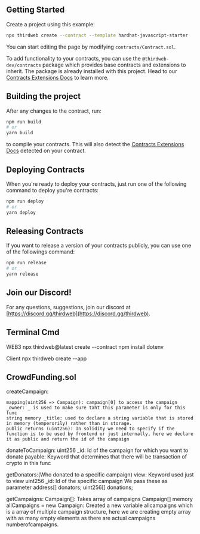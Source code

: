 ## Getting Started

Create a project using this example:

```bash
npx thirdweb create --contract --template hardhat-javascript-starter
```

You can start editing the page by modifying `contracts/Contract.sol`.

To add functionality to your contracts, you can use the `@thirdweb-dev/contracts` package which provides base contracts and extensions to inherit. The package is already installed with this project. Head to our [Contracts Extensions Docs](https://portal.thirdweb.com/contractkit) to learn more.

## Building the project

After any changes to the contract, run:

```bash
npm run build
# or
yarn build
```

to compile your contracts. This will also detect the [Contracts Extensions Docs](https://portal.thirdweb.com/contractkit) detected on your contract.

## Deploying Contracts

When you're ready to deploy your contracts, just run one of the following command to deploy you're contracts:

```bash
npm run deploy
# or
yarn deploy
```

## Releasing Contracts

If you want to release a version of your contracts publicly, you can use one of the followings command:

```bash
npm run release
# or
yarn release
```

## Join our Discord!

For any questions, suggestions, join our discord at [https://discord.gg/thirdweb](https://discord.gg/thirdweb).

## Terminal Cmd
WEB3
npx thirdweb@latest create --contract
npm install dotenv

Client
npx thirdweb create --app

## CrowdFunding.sol

createCampaign:

    mapping(uint256 => Campaign): campaign[0] to access the campaign
    _owner: _ is used to make sure taht this parameter is only for this func
    string memory _title: used to declare a string variable that is stored in memory (temperorily) rather than in storage.
    public returns (uint256): In solidity we need to specify if the function is to be used by frontend or just internally, here we declare it as public and return the id of the campaign

donateToCampaign:
    uint256 _id: Id of the campaign for which you want to donate
    payable: Keyword that determines that there will be transaction of crypto in this func

getDonators:(Who donated to a specific campaign)
    view: Keyword used just to view
    uint256 _id: Id of the specific campaign
    We pass these as parameter address[] donators; uint256[] donations;

getCampaigns: 
    Campaign[]: Takes array of campaigns
    Campaign[] memory allCampaigns = new Campaign[](numberOfCampaigns): Created a new variable allcampaigns which is a array of multiple campaign structure, here we are creating empty array with as many empty elements as there are actual campaigns numberofcampaigns.
    
